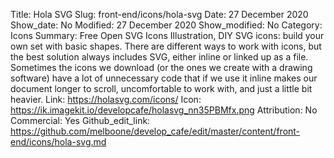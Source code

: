 Title: Hola SVG
Slug: front-end/icons/hola-svg
Date: 27 December 2020
Show_date: No
Modified: 27 December 2020
Show_modified: No
Category: Icons
Summary: Free Open SVG Icons Illustration, DIY SVG icons: build your own set with basic shapes. ​​There are different ways to work with icons, but the best solution always includes SVG, either inline or linked up as a file. Sometimes the icons we download (or the ones we create with a drawing software) have a lot of unnecessary code that if we use it inline makes our document longer to scroll, uncomfortable to work with, and just a little bit heavier.
Link: https://holasvg.com/icons/
Icon: https://ik.imagekit.io/developcafe/holasvg_nn35PBMfx.png
Attribution: No
Commercial: Yes
Github_edit_link: https://github.com/melboone/develop_cafe/edit/master/content/front-end/icons/hola-svg.md
